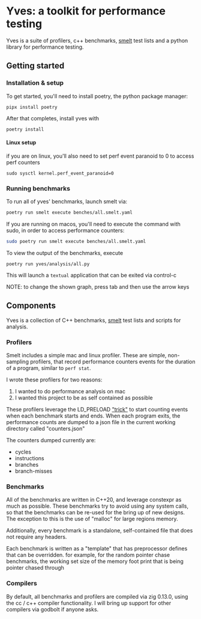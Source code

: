 # Yves: a toolkit for performance testing

Yves is a suite of profilers, c++ benchmarks, [smelt](https://github.com/silogy-io/smelt) test lists and a python library for performance testing.

## Getting started

### Installation & setup

To get started, you'll need to install poetry, the python package manager:

```
pipx install poetry
```

After that completes, install yves with

```
poetry install
```

#### Linux setup

if you are on linux, you'll also need to set perf event paranoid to 0 to access perf counters

```
sudo sysctl kernel.perf_event_paranoid=0
```

### Running benchmarks

To run all of yves' benchmarks, launch smelt via:

```bash
poetry run smelt execute benches/all.smelt.yaml
```

If you are running on macos, you'll need to execute the command with sudo, in order to access performance counters:

```bash
sudo poetry run smelt execute benches/all.smelt.yaml
```

To view the output of the benchmarks, execute

```
poetry run yves/analysis/all.py
```

This will launch a `textual` application that can be exited via control-c

NOTE: to change the shown graph, press tab and then use the arrow keys

## Components

Yves is a collection of C++ benchmarks, [smelt](https://github.com/silogy-io/smelt) test lists and scripts for analysis.

### Profilers

Smelt includes a simple mac and linux profiler. These are simple, non-sampling profilers, that record performance counters events for the duration of a program, similar to `perf stat`.

I wrote these profilers for two reasons:

1. I wanted to do performance analysis on mac
2. I wanted this project to be as self contained as possible

These profilers leverage the LD_PRELOAD ["trick"](https://stackoverflow.com/questions/426230/what-is-the-ld-preload-trick) to start counting events when each benchmark starts and ends. When each program exits, the performance counts are dumped to a json file in the current working directory called "counters.json"

The counters dumped currently are:

- cycles
- instructions
- branches
- branch-misses

### Benchmarks

All of the benchmarks are written in C++20, and leverage constexpr as much as possible. These benchmarks try to avoid using any system calls, so that the benchmarks can be re-used for the bring up of new designs. The exception to this is the use of "malloc" for large regions memory.

Additionally, every benchmark is a standalone, self-contained file that does not require any headers.

Each benchmark is written as a "template" that has preprocessor defines that can be overridden. for example, for the random pointer chase benchmarks, the working set size of the memory foot print that is being pointer chased through

### Compilers

By default, all benchmarks and profilers are compiled via zig 0.13.0, using the cc / c++ compiler functionality. I will bring up support for other compilers via godbolt if anyone asks.
